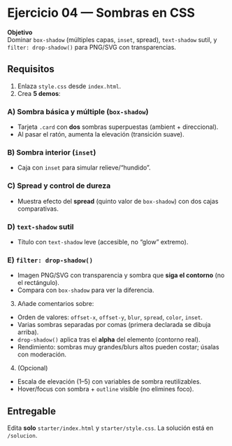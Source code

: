 # Ejercicio 04 — Sombras en CSS

**Objetivo**  
Dominar `box-shadow` (múltiples capas, `inset`, spread), `text-shadow` sutil, y `filter: drop-shadow()` para PNG/SVG con transparencias.

## Requisitos

1. Enlaza `style.css` desde `index.html`.
2. Crea **5 demos**:

### A) Sombra básica y múltiple (`box-shadow`)

- Tarjeta `.card` con **dos** sombras superpuestas (ambient + direccional).
- Al pasar el ratón, aumenta la elevación (transición suave).

### B) Sombra interior (`inset`)

- Caja con `inset` para simular relieve/“hundido”.

### C) Spread y control de dureza

- Muestra efecto del **spread** (quinto valor de `box-shadow`) con dos cajas comparativas.

### D) `text-shadow` sutil

- Título con `text-shadow` leve (accesible, no “glow” extremo).

### E) `filter: drop-shadow()`

- Imagen PNG/SVG con transparencia y sombra que **siga el contorno** (no el rectángulo).
- Compara con `box-shadow` para ver la diferencia.

3. Añade comentarios sobre:

- Orden de valores: `offset-x`, `offset-y`, `blur`, `spread`, `color`, `inset`.
- Varias sombras separadas por comas (primera declarada se dibuja arriba).
- `drop-shadow()` aplica tras el **alpha** del elemento (contorno real).
- Rendimiento: sombras muy grandes/blurs altos pueden costar; úsalas con moderación.

4. (Opcional)

- Escala de elevación (1–5) con variables de sombra reutilizables.
- Hover/focus con sombra + `outline` visible (no elimines foco).

## Entregable

Edita **solo** `starter/index.html` y `starter/style.css`. La solución está en `/solucion`.

